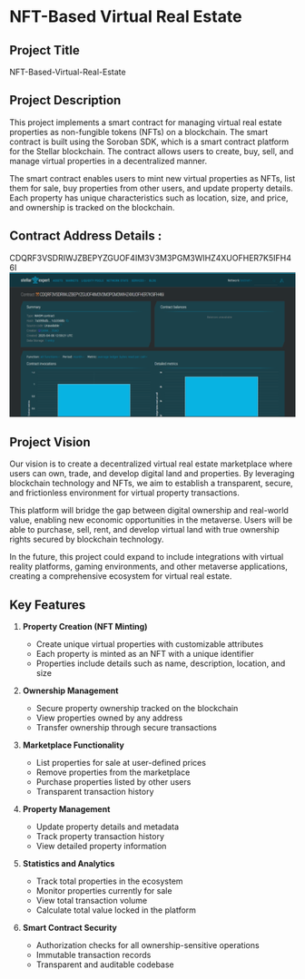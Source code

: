 # NFT-Based Virtual Real Estate

## Project Title

NFT-Based-Virtual-Real-Estate

## Project Description

This project implements a smart contract for managing virtual real estate properties as non-fungible tokens (NFTs) on a blockchain. The smart contract is built using the Soroban SDK, which is a smart contract platform for the Stellar blockchain. The contract allows users to create, buy, sell, and manage virtual properties in a decentralized manner.

The smart contract enables users to mint new virtual properties as NFTs, list them for sale, buy properties from other users, and update property details. Each property has unique characteristics such as location, size, and price, and ownership is tracked on the blockchain.

## Contract Address Details :
CDQRF3VSDRIWJZBEPYZGUOF4IM3V3M3PGM3WIHZ4XUOFHER7K5IFH46I
![alt text](image.png)

## Project Vision

Our vision is to create a decentralized virtual real estate marketplace where users can own, trade, and develop digital land and properties. By leveraging blockchain technology and NFTs, we aim to establish a transparent, secure, and frictionless environment for virtual property transactions.

This platform will bridge the gap between digital ownership and real-world value, enabling new economic opportunities in the metaverse. Users will be able to purchase, sell, rent, and develop virtual land with true ownership rights secured by blockchain technology.

In the future, this project could expand to include integrations with virtual reality platforms, gaming environments, and other metaverse applications, creating a comprehensive ecosystem for virtual real estate.

## Key Features

1. **Property Creation (NFT Minting)**
   - Create unique virtual properties with customizable attributes
   - Each property is minted as an NFT with a unique identifier
   - Properties include details such as name, description, location, and size

2. **Ownership Management**
   - Secure property ownership tracked on the blockchain
   - View properties owned by any address
   - Transfer ownership through secure transactions

3. **Marketplace Functionality**
   - List properties for sale at user-defined prices
   - Remove properties from the marketplace
   - Purchase properties listed by other users
   - Transparent transaction history

4. **Property Management**
   - Update property details and metadata
   - Track property transaction history
   - View detailed property information

5. **Statistics and Analytics**
   - Track total properties in the ecosystem
   - Monitor properties currently for sale
   - View total transaction volume
   - Calculate total value locked in the platform

6. **Smart Contract Security**
   - Authorization checks for all ownership-sensitive operations
   - Immutable transaction records
   - Transparent and auditable codebase